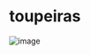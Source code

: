# toupeiras

![image](https://user-images.githubusercontent.com/103382295/232632000-477e1d96-db69-4fb7-b8dd-2d9d084e5cca.png)
